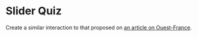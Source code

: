 # Slider Quiz

Create a similar interaction to that proposed on [an article on Ouest-France](https://www.ouest-france.fr/meteo/secheresse/secheresse-agriculture-industrie-piscines-lave-vaisselle-qu-est-ce-qui-consomme-de-l-eau-e068f872-171d-11ed-aab2-44eac6f1bc7c).
